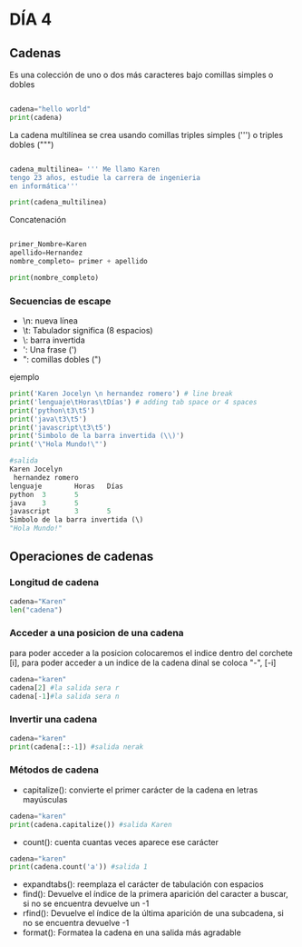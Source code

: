 # DÍA 4

## Cadenas

Es una colección de uno o dos más caracteres bajo comillas simples o dobles
```python

cadena="hello world"
print(cadena)

```

La cadena multilínea se crea usando comillas triples simples (''') o triples dobles (""")

```python

cadena_multilinea= ''' Me llamo Karen
tengo 23 años, estudie la carrera de ingenieria 
en informática'''

print(cadena_multilinea)

```
Concatenación

```python

primer_Nombre=Karen
apellido=Hernandez
nombre_completo= primer + apellido

print(nombre_completo)
```

### Secuencias de escape
- \n: nueva línea
- \t: Tabulador significa (8 espacios)
- \\: barra invertida
- \': Una frase (')
- \": comillas dobles (")

ejemplo
```python
print('Karen Jocelyn \n hernandez romero') # line break
print('lenguaje\tHoras\tDías') # adding tab space or 4 spaces 
print('python\t3\t5')
print('java\t3\t5')
print('javascript\t3\t5')
print('Simbolo de la barra invertida (\\)') 
print('\"Hola Mundo!\"') 

#salida
Karen Jocelyn 
 hernandez romero
lenguaje        Horas   Días
python  3       5
java    3       5
javascript      3       5
Simbolo de la barra invertida (\)
"Hola Mundo!"

```

## Operaciones de cadenas 

### Longitud de cadena 

```python 
cadena="Karen"
len("cadena")
```
### Acceder a una posicion de una cadena

para poder acceder a la posicion colocaremos el indice dentro del corchete [i], para poder acceder a un indice de la cadena dinal se coloca "-", [-i]
```python
cadena="karen"
cadena[2] #la salida sera r
cadena[-1]#la salida sera n

```
### Invertir una cadena 

```python
cadena="karen"
print(cadena[::-1]) #salida nerak

```

### Métodos de cadena

- capitalize(): convierte el primer carácter de la cadena en letras mayúsculas
```python
cadena="karen"
print(cadena.capitalize()) #salida Karen

```
- count(): cuenta cuantas veces aparece ese carácter
```python
cadena="karen"
print(cadena.count('a')) #salida 1

```
- expandtabs(): reemplaza el carácter de tabulación con espacios
- find(): Devuelve el índice de la primera aparición del caracter a buscar, si no se encuentra devuelve un -1
- rfind(): Devuelve el índice de la última aparición de una subcadena, si no se encuentra devuelve -1
- format(): Formatea la cadena en una salida más agradable








